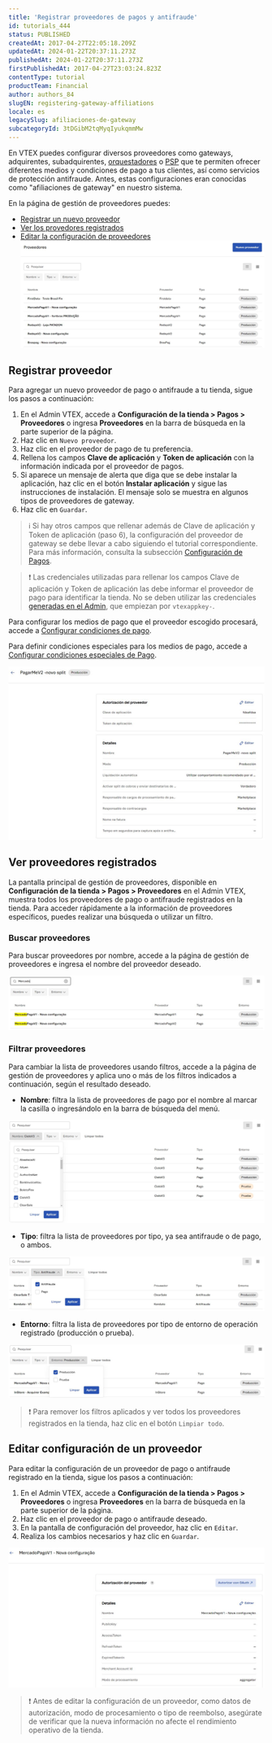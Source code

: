 ```yaml
---
title: 'Registrar proveedores de pagos y antifraude'
id: tutorials_444
status: PUBLISHED
createdAt: 2017-04-27T22:05:18.209Z
updatedAt: 2024-01-22T20:37:11.273Z
publishedAt: 2024-01-22T20:37:11.273Z
firstPublishedAt: 2017-04-27T23:03:24.823Z
contentType: tutorial
productTeam: Financial
author: authors_84
slugEN: registering-gateway-affiliations
locale: es
legacySlug: afiliaciones-de-gateway
subcategoryId: 3tDGibM2tqMyqIyukqmmMw
---
```


En VTEX puedes configurar diversos proveedores como gateways, adquirentes, subadquirentes, [orquestadores](https://www.y.uno/en) o [PSP](https://en.wikipedia.org/wiki/Payment_service_provider) que te permiten ofrecer diferentes medios y condiciones de pago a tus clientes, así como servicios de protección antifraude. Antes, estas configuraciones eran conocidas como "afiliaciones de gateway" en nuestro sistema.

En la página de gestión de proveedores puedes:

- [Registrar un nuevo proveedor](#registrar-proveedor)
- [Ver los provedores registrados](#ver-proveedores-registrados)
- [Editar la configuración de proveedores](#editar-configuracion-de-un-proveedor)  
![interface_provedor_ES_1](https://raw.githubusercontent.com/vtexdocs/help-center-content/refs/heads/main/docs/es/tutorials/Payments/Payment%20Settings/afiliaciones-de-gateway_1.JPG)

## Registrar proveedor

Para agregar un nuevo proveedor de pago o antifraude a tu tienda, sigue los pasos a continuación:

1. En el Admin VTEX, accede a __Configuración de la tienda > Pagos > Proveedores__ o ingresa __Proveedores__ en la barra de búsqueda en la parte superior de la página.
2. Haz clic en `Nuevo proveedor`.
3. Haz clic en el proveedor de pago de tu preferencia.
4. Rellena los campos __Clave de aplicación__ y __Token de aplicación__ con la información indicada por el proveedor de pagos.
5. Si aparece un mensaje de alerta que diga que se debe instalar la aplicación, haz clic en el botón __Instalar aplicación__ y sigue las instrucciones de instalación. El mensaje solo se muestra en algunos tipos de proveedores de gateway.
6. Haz clic en `Guardar`.

>ℹ️ Si hay otros campos que rellenar además de Clave de aplicación y Token de aplicación (paso 6), la configuración del proveedor de gateway se debe llevar a cabo siguiendo el tutorial correspondiente. Para más información, consulta la subsección [Configuración de Pagos](https://help.vtex.com/es/subcategory/configuracion-de-pagos--3tDGibM2tqMyqIyukqmmMw).

>❗ Las credenciales utilizadas para rellenar los campos Clave de aplicación y Token de aplicación las debe informar el proveedor de pago para identificar la tienda. No se deben utilizar las credenciales [generadas en el Admin](https://help.vtex.com/es/tutorial/claves-de-aplicacion--2iffYzlvvz4BDMr6WGUtet), que empiezan por `vtexappkey-`.

Para configurar los medios de pago que el proveedor escogido procesará, accede a [Configurar condiciones de pago](https://help.vtex.com/es/tutorial/condiciones-de-pago--tutorials_455). 

Para definir condiciones especiales para los medios de pago, accede a [Configurar condiciones especiales de Pago](https://help.vtex.com/es/tutorial/condiciones-especiales--tutorials_456).

![interface_provedor_ES_2](https://raw.githubusercontent.com/vtexdocs/help-center-content/refs/heads/main/docs/es/tutorials/Payments/Payment%20Settings/afiliaciones-de-gateway_2.JPG)

## Ver proveedores registrados

La pantalla principal de gestión de proveedores, disponible en __Configuración de la tienda > Pagos > Proveedores__ en el Admin VTEX, muestra todos los proveedores de pago o antifraude registrados en la tienda. Para acceder rápidamente a la información de proveedores específicos, puedes realizar una búsqueda o utilizar un filtro.

### Buscar proveedores

Para buscar proveedores por nombre, accede a la página de gestión de proveedores e ingresa el nombre del proveedor deseado.

![interface_provedor_ES_3](https://raw.githubusercontent.com/vtexdocs/help-center-content/refs/heads/main/docs/es/tutorials/Payments/Payment%20Settings/afiliaciones-de-gateway_3.JPG)

### Filtrar proveedores

Para cambiar la lista de proveedores usando filtros, accede a la página de gestión de proveedores y aplica uno o más de los filtros indicados a continuación, según el resultado deseado.

- __Nombre__: filtra la lista de proveedores de pago por el nombre al marcar la casilla o ingresándolo en la barra de búsqueda del menú.

![interface_provedor_ES_4](https://raw.githubusercontent.com/vtexdocs/help-center-content/refs/heads/main/docs/es/tutorials/Payments/Payment%20Settings/afiliaciones-de-gateway_4.JPG)

- __Tipo__: filtra la lista de proveedores por tipo, ya sea antifraude o de pago, o ambos.

![interface_provedor_ES_5](https://raw.githubusercontent.com/vtexdocs/help-center-content/refs/heads/main/docs/es/tutorials/Payments/Payment%20Settings/afiliaciones-de-gateway_5.JPG)

- __Entorno__: filtra la lista de proveedores por tipo de entorno de operación registrado (producción o prueba).

![interface_provedor_ES_6](https://raw.githubusercontent.com/vtexdocs/help-center-content/refs/heads/main/docs/es/tutorials/Payments/Payment%20Settings/afiliaciones-de-gateway_6.JPG)

>❗ Para remover los filtros aplicados y ver todos los proveedores registrados en la tienda, haz clic en el botón `Limpiar todo`.

## Editar configuración de un proveedor

Para editar la configuración de un proveedor de pago o antifraude registrado en la tienda, sigue los pasos a continuación:

1. En el Admin VTEX, accede a __Configuración de la tienda > Pagos > Proveedores__ o ingresa __Proveedores__ en la barra de búsqueda en la parte superior de la página.
2. Haz clic en el proveedor de pago o antifraude deseado.
3. En la pantalla de configuración del proveedor, haz clic en `Editar`.
4. Realiza los cambios necesarios y haz clic en `Guardar`.

![interface_provedor_ES_7](https://raw.githubusercontent.com/vtexdocs/help-center-content/refs/heads/main/docs/es/tutorials/Payments/Payment%20Settings/afiliaciones-de-gateway_7.JPG)

>❗ Antes de editar la configuración de un proveedor, como datos de autorización, modo de procesamiento o tipo de reembolso, asegúrate de verificar que la nueva información no afecte el rendimiento operativo de la tienda.
